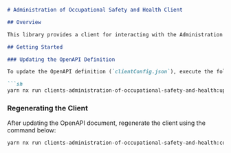 ```markdown
# Administration of Occupational Safety and Health Client

## Overview

This library provides a client for interacting with the Administration of Occupational Safety and Health's API. The client is auto-generated from the openAPI document provided by the Administration of Occupational Safety and Health.

## Getting Started

### Updating the OpenAPI Definition

To update the OpenAPI definition (`clientConfig.json`), execute the following command:

```sh
yarn nx run clients-administration-of-occupational-safety-and-health:update-openapi-document
```

### Regenerating the Client

After updating the OpenAPI document, regenerate the client using the command below:

```sh
yarn nx run clients-administration-of-occupational-safety-and-health:codegen/backend-client
```
```